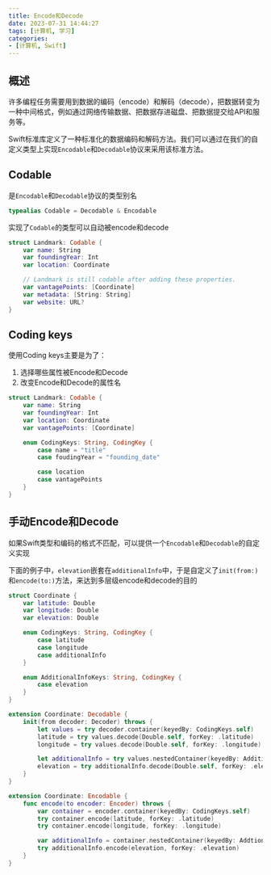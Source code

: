```yaml
---
title: Encode和Decode
date: 2023-07-31 14:44:27
tags: [计算机, 学习]
categories:
- [计算机, Swift]
---
```

## 概述
许多编程任务需要用到数据的编码（encode）和解码（decode），把数据转变为一种中间格式，例如通过网络传输数据、把数据存进磁盘、把数据提交给API和服务等。

Swift标准库定义了一种标准化的数据编码和解码方法。我们可以通过在我们的自定义类型上实现`Encodable`和`Decodable`协议来采用该标准方法。

## Codable
是`Encodable`和`Decodable`协议的类型别名
```swift
typealias Codable = Decodable & Encodable
```
实现了`Codable`的类型可以自动被encode和decode
```swift
struct Landmark: Codable {
    var name: String
    var foundingYear: Int
    var location: Coordinate

    // Landmark is still codable after adding these properties.
    var vantagePoints: [Coordinate]
    var metadata: [String: String]
    var website: URL?
}
```
## Coding keys
使用Coding keys主要是为了：
1. 选择哪些属性被Encode和Decode
2. 改变Encode和Decode的属性名
```swift
struct Landmark: Codable {
    var name: String
    var foundingYear: Int
    var location: Coordinate
    var vantagePoints: [Coordinate]

    enum CodingKeys: String, CodingKey {
        case name = "title"
        case foudingYear = "founding_date"

        case location
        case vantagePoints
    }
}
```

## 手动Encode和Decode
如果Swift类型和编码的格式不匹配，可以提供一个`Encodable`和`Decodable`的自定义实现

下面的例子中，`elevation`嵌套在`additionalInfo`中，于是自定义了`init(from:)`和`encode(to:)`方法，来达到多层级encode和decode的目的
```swift
struct Coordinate {
    var latitude: Double
    var longitude: Double
    var elevation: Double

    enum CodingKeys: String, CodingKey {
        case latitude
        case longitude
        case additionalInfo
    }

    enum AdditionalInfoKeys: String, CodingKey {
        case elevation
    }
}

extension Coordinate: Decodable {
    init(from decoder: Decoder) throws {
        let values = try decoder.container(keyedBy: CodingKeys.self)
        latitude = try values.decode(Double.self, forKey: .latitude)
        longitude = try values.decode(Double.self, forKey: .longitude)

        let additionalInfo = try values.nestedContainer(keyedBy: AdditionalInfoKeys.self, forKey: .additionalInfo)
        elevation = try additionalInfo.decode(Double.self, forKey: .elevation)
    }
}

extension Coordinate: Encodable {
    func encode(to encoder: Encoder) throws {
        var container = encoder.container(keyedBy: CodingKeys.self)
        try container.encode(latitude, forKey: .latitude)
        try container.encode(longitude, forKey: .longitude)

        var additionalInfo = container.nestedContainer(keyedBy: AddtionalInfoKeys.self, forKey: .additionalInfo)
        try additionalInfo.encode(elevation, forKey: .elevation)
    }
}
```
